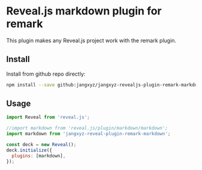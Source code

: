 # Reveal.js markdown plugin for remark

This plugin makes any Reveal.js project work with the remark plugin.

## Install

Install from github repo directly:

```bash
npm install --save github:jangxyz/jangxyz-revealjs-plugin-remark-markdown
```

## Usage

```javascript
import Reveal from 'reveal.js';

//import markdown from 'reveal.js/plugin/markdown/markdown';
import markdown from 'jangxyz-reveal-plugin-remark-markdown';

const deck = new Reveal();
deck.initialize({
  plugins: [markdown],
});
```
